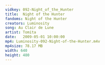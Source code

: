 ```yaml
---
vidkey: 092-Night_of_the_Hunter
title:  Night of the Hunter
fandoms: Night of the Hunter
creators: Luminosity
song: Au Clair de Lune
artist: Tomita
date:   2009-05-01 10:00:00
mp4: Luminosity-092-Night-of-the-Hunter.m4v
mp4size: 78.17 MB
width: 640
height: 480
---
```



  